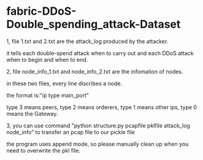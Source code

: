 # fabric-DDoS-Double_spending_attack-Dataset
1, file 1.txt and 2.txt are the attack_log produced by the attacker.

   it tells each double-spend attack when to carry out and each DDoS attack when to begin and when to end.


2, file node_info_1.txt and node_info_2.txt are the infomation of nodes.

   in these two files, every line discribes a node.

   the format is:"ip type main_port"

   type 3 means peers, type 2 means orderers, type 1 means other ips, type 0 means the Gateway.


3, you can use command "python structure.py pcapfile pklfile attack_log node_info" to transfer an pcap file to our pickle file

   the program uses append mode, so please manually clean up when you need to overwrite the pkl file.   
